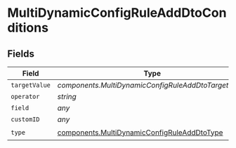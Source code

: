 # MultiDynamicConfigRuleAddDtoConditions


## Fields

| Field                                                                                                      | Type                                                                                                       | Required                                                                                                   | Description                                                                                                |
| ---------------------------------------------------------------------------------------------------------- | ---------------------------------------------------------------------------------------------------------- | ---------------------------------------------------------------------------------------------------------- | ---------------------------------------------------------------------------------------------------------- |
| `targetValue`                                                                                              | *components.MultiDynamicConfigRuleAddDtoTargetValue*                                                       | :heavy_minus_sign:                                                                                         | N/A                                                                                                        |
| `operator`                                                                                                 | *string*                                                                                                   | :heavy_minus_sign:                                                                                         | N/A                                                                                                        |
| `field`                                                                                                    | *any*                                                                                                      | :heavy_minus_sign:                                                                                         | N/A                                                                                                        |
| `customID`                                                                                                 | *any*                                                                                                      | :heavy_minus_sign:                                                                                         | N/A                                                                                                        |
| `type`                                                                                                     | [components.MultiDynamicConfigRuleAddDtoType](../../models/components/multidynamicconfigruleadddtotype.md) | :heavy_check_mark:                                                                                         | N/A                                                                                                        |